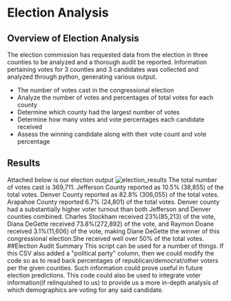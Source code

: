 # Election Analysis
## Overview of Election Analysis
The election commission has requested data from the election in three counties to be analyzed and a thorough audit be reported. Information pertaining votes for 3 counties and 3 candidates was collected and analyzed through python, generating various output.
- The number of votes cast in the congressional election 
- Analyze the number of votes and percentages of total votes for each county
- Determine which county had the largest number of votes
- Determine how many votes and vote percentages each candidate received
- Assess the winning candidate along with their vote count and vote percentage

## Results
Attached below is our election output
![election_results](https://user-images.githubusercontent.com/82029390/117587477-21286d00-b0ec-11eb-817c-0922bb6af6ad.png)
The total number of votes cast is 369,711.
Jefferson County reported as 10.5% (38,855) of the total votes.
Denver County reported as 82.8% (306,055) of the total votes.
Arapahoe County reported 6.7% (24,801) of the total votes.
Denver county had a substantially higher voter turnout than both Jefferson and Denver counties combined. 
Charles Stockham received 23%(85,213) of the vote, Diana DeGette received 73.8%(272,892) of the vote, and Raymon Doane received 3.1%(11,606) of the vote, making Diane DeGette the winner of this congressional election.She received well over 50% of the total votes.
##Election Audit Summary
This script can be used for a number of things. If this CSV also added a "political party" column, then we could modify the code so as to read back percentages of republican/democrat/other voters per the given counties. Such information could prove useful in future election predictions. This code could also be used to integrate voter information(if relinquished to us) to provide us a more in-depth analysis of which demographics are voting for any said candidate.
